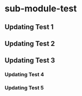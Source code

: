 # sub-module-test
## Updating Test 1
## Updating Test 2
## Updating Test 3
### Updating Test 4
### Updating Test 5

